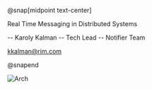 
@snap[midpoint text-center]

Real Time Messaging in Distributed Systems

-- Karoly Kalman 
-- Tech Lead 
-- Notifier Team

kkalman@rim.com



@snapend

![Arch](https://static1.squarespace.com/static/56f1cbd460b5e9fe82c08650/t/5801147f37c581992d7ec852/1476465792347/)
